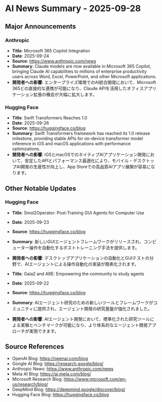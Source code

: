 # AI News Summary - 2025-09-28

## Major Announcements

### Anthropic
- **Title**: Microsoft 365 Copilot Integration
- **Date**: 2025-09-24
- **Source**: https://www.anthropic.com/news
- **Summary**: Claude models are now available in Microsoft 365 Copilot, bringing Claude AI capabilities to millions of enterprise productivity users across Word, Excel, PowerPoint, and other Microsoft applications.
- **開発者への影響**: エンタープライズ環境でのAI統合開発において、Microsoft 365との直接的な連携が可能になり、Claude APIを活用したオフィスアプリケーション拡張の機会が大幅に拡大します。

### Hugging Face
- **Title**: Swift Transformers Reaches 1.0
- **Date**: 2025-09-26
- **Source**: https://huggingface.co/blog
- **Summary**: Swift Transformers framework has reached its 1.0 release milestone, providing stable APIs for on-device transformer model inference in iOS and macOS applications with performance optimizations.
- **開発者への影響**: iOSとmacOSでのネイティブAIアプリケーション開発において、安定したAPIとパフォーマンス最適化により、モバイル・デスクトップAI開発の生産性が向上し、App Storeでの高品質AIアプリ展開が容易になります。

## Other Notable Updates

### Hugging Face
- **Title**: Smol2Operator: Post-Training GUI Agents for Computer Use
- **Date**: 2025-09-23
- **Source**: https://huggingface.co/blog
- **Summary**: 新しいGUIエージェントフレームワークがリリースされ、コンピューター操作を自動化するポストトレーニング手法を提供します。
- **開発者への影響**: デスクトップアプリケーションの自動化とGUIテストの分野で、AIエージェントによる操作自動化の実装が簡素化されます。

- **Title**: Gaia2 and ARE: Empowering the community to study agents
- **Date**: 2025-09-22
- **Source**: https://huggingface.co/blog
- **Summary**: AIエージェント研究のための新しいツールとフレームワークがコミュニティに提供され、エージェント開発の研究基盤が強化されました。
- **開発者への影響**: AIエージェント開発において、標準化された研究ツールによる実験とベンチマークが可能になり、より体系的なエージェント開発アプローチが実現できます。

## Source References
- OpenAI Blog: https://openai.com/blog
- Google AI Blog: https://research.google/blog/
- Anthropic News: https://www.anthropic.com/news
- Meta AI Blog: https://ai.meta.com/blog/
- Microsoft Research Blog: https://www.microsoft.com/en-us/research/blog/
- DeepMind Blog: https://deepmind.google/discover/blog/
- Hugging Face Blog: https://huggingface.co/blog